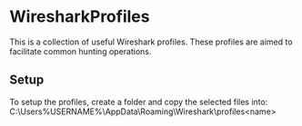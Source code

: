 # WiresharkProfiles
This is a collection of useful Wireshark profiles. These profiles are aimed to facilitate common hunting operations. 

## Setup
To setup the profiles, create a folder and copy the selected files into:
C:\Users\%USERNAME%\AppData\Roaming\Wireshark\profiles\<name>
